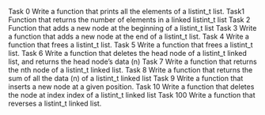 Task 0
	Write a function that prints all the elements of a listint_t list.
Task1
	Function that returns the number of elements in a linked listint_t list
Task 2
	Function that adds a new node at the beginning of a listint_t list
Task 3
	Write a function that adds a new node at the end of a listint_t list.
Task 4
	Write a function that frees a listint_t list.
Task 5
	Write a function that frees a listint_t list.
Task 6
	Write a function that deletes the head node of a listint_t linked list, and returns the head node’s data (n)
Task 7
	Write a function that returns the nth node of a listint_t linked list.
Task 8
	Write a function that returns the sum of all the data (n) of a listint_t linked list
Task 9
	Write a function that inserts a new node at a given position.
Task 10
	Write a function that deletes the node at index index of a listint_t linked list
Task 100
	Write a function that reverses a listint_t linked list.
